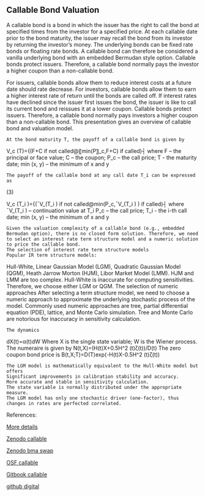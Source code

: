 ## Callable Bond Valuation

A callable bond is a bond in which the issuer has the right to call the bond at specified times from the investor for a specified price. At each callable date prior to the bond maturity, the issuer may recall the bond from its investor by returning the investor’s money. The underlying bonds can be fixed rate bonds or floating rate bonds. A callable bond can therefore be considered a vanilla underlying bond with an embedded Bermudan style option. Callable bonds protect issuers. Therefore, a callable bond normally pays the investor a higher coupon than a non-callable bond. 

For issuers, callable bonds allow them to reduce interest costs at a future date should rate decrease. For investors, callable bonds allow them to earn a higher interest rate of return until the bonds are called off. If interest rates have declined since the issuer first issues the bond, the issuer is like to call its current bond and reissues it at a lower coupon. Callable bonds protect issuers. Therefore, a callable bond normally pays investors a higher coupon than a non-callable bond. This presentation gives an overview of callable bond and valuation model.

	At the bond maturity T, the payoff of a callable bond is given by


V_c (T)={(F+C                 if not called@〖min⁡(P〗_c,F+C)        if called)┤
where 
F – the principal or face value; 
C – the coupon; 
P_c – the call price; 
T -  the maturity date;
min (x, y) – the minimum of x and y

	The payoff of the callable bond at any call date T_i can be expressed as

 (3)

V_c (T_i )={(¯V_(T_i )                                  if not called@min⁡(P_c,¯V_(T_i ) )                        if called)┤
where 	
¯V_(T_i ) – continuation value at T_i
P_c – the call price; 
T_i -  the i-th call date;
min (x, y) – the minimum of x and y


	Given the valuation complexity of a callable bond (e.g., embedded Bermudan option), there is no closed form solution. Therefore, we need to select an interest rate term structure model and a numeric solution to price the callable bond.
	The selection of interest rate term structure models
	Popular IR term structure models: 
Hull-White, Linear Gaussian Model (LGM), Quadratic Gaussian Model (QGM), Heath Jarrow Morton (HJM), Libor Market Model (LMM).
	HJM and LMM are too complex.
	Hull-White is inaccurate for computing sensitivities.
	Therefore, we choose either LGM or QGM.
	 The selection of numeric approaches
	After selecting a term structure model, we need to choose a numeric approach to approximate the underlying stochastic process of the model.
	Commonly used numeric approaches are tree, partial differential equation (PDE), lattice, and Monte Carlo simulation.
	Tree and Monte Carlo are notorious for inaccuracy in sensitivity calculation.

	The dynamics
dX(t)=α(t)dW
	Where X is the single state variable; W is the Wiener process.
	The numeraire is given by
N(t,X)=(H(t)X+0.5H^2 (t)ζ(t))/D(t)
	The zero coupon bond price is
B(t,X;T)=D(T)exp(-H(t)X-0.5H^2 (t)ζ(t))

	The LGM model is mathematically equivalent to the Hull-White model but offers
	Significant improvements in calibration stability and accuracy.
	More accurate and stable in sensitivity calculation.
	The state variable is normally distributed under the appropriate measure.
	The LGM model has only one stochastic driver (one-factor), thus changes in rates are perfected correlated.




References:


[More details](./FiCallableBond-13.pdf)

[Zenodo callable](https://zenodo.org/record/5765076)

[Zenodo bma swap](https://zenodo.org/record/6558053)

[OSF callable](https://osf.io/qkbfn/download)

[Gitbook callable](https://cmrm11.gitbook.io/callable-bond/)

[github digital](https://github.com/timxiao1203/DigitalOption)


